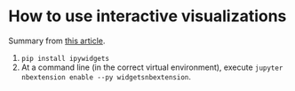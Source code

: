# How to use interactive visualizations

Summary from [this article](https://towardsdatascience.com/interactive-controls-for-jupyter-notebooks-f5c94829aee6).

1. `pip install ipywidgets`
1. At a command line (in the correct virtual environment), execute `jupyter nbextension enable --py widgetsnbextension`.

